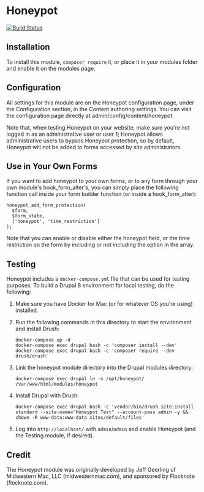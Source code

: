 
# Honeypot

[![Build Status](https://travis-ci.org/geerlingguy/drupal-honeypot.svg?branch=8.x-1.x)](https://travis-ci.org/geerlingguy/drupal-honeypot)


## Installation

To install this module, `composer require` it, or  place it in your modules
folder and enable it on the modules page.


## Configuration

All settings for this module are on the Honeypot configuration page, under the
Configuration section, in the Content authoring settings. You can visit the
configuration page directly at admin/config/content/honeypot.

Note that, when testing Honeypot on your website, make sure you're not logged in
as an administrative user or user 1; Honeypot allows administrative users to
bypass Honeypot protection, so by default, Honeypot will not be added to forms
accessed by site administrators.


## Use in Your Own Forms

If you want to add honeypot to your own forms, or to any form through your own
module's hook_form_alter's, you can simply place the following function call
inside your form builder function (or inside a hook_form_alter):

    honeypot_add_form_protection(
      $form,
      $form_state,
      ['honeypot', 'time_restriction']
    );

Note that you can enable or disable either the honeypot field, or the time
restriction on the form by including or not including the option in the array.


## Testing

Honeypot includes a `docker-compose.yml` file that can be used for testing purposes. To build a Drupal 8 environment for local testing, do the following:

  1. Make sure you have Docker for Mac (or for whatever OS you're using) installed.
  1. Run the following commands in this directory to start the environment and install Drush:

     ```
     docker-compose up -d
     docker-compose exec drupal bash -c 'composer install --dev'
     docker-compose exec drupal bash -c 'composer require --dev drush/drush'
     ```

  1. Link the honeypot module directory into the Drupal modules directory:

     ```
     docker-compose exec drupal ln -s /opt/honeypot/ /var/www/html/modules/honeypot
     ```

  1. Install Drupal with Drush:

     ```
     docker-compose exec drupal bash -c 'vendor/bin/drush site:install standard --site-name="Honeypot Test" --account-pass admin -y && chown -R www-data:www-data sites/default/files'
     ```

  1. Log into `http://localhost/` with `admin`/`admin` and enable Honeypot (and the Testing module, if desired).

## Credit

The Honeypot module was originally developed by Jeff Geerling of Midwestern Mac,
LLC (midwesternmac.com), and sponsored by Flocknote (flocknote.com).
